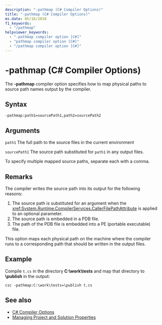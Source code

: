 ```yaml
---
description: "-pathmap (C# Compiler Options)"
title: "-pathmap (C# Compiler Options)"
ms.date: 05/16/2018
f1_keywords: 
  - "/pathmap"
helpviewer_keywords: 
  - "-pathmap compiler option [C#]"
  - "pathmap compiler option [C#]"
  - "/pathmap compiler option [C#]"
---
```

# -pathmap (C# Compiler Options)

The **-pathmap** compiler option specifies how to map physical paths to source path names output by the compiler.

## Syntax

```console
-pathmap:path1=sourcePath1,path2=sourcePath2
```

## Arguments

 `path1`
 The full path to the source files in the current environment

 `sourcePath1`
 The source path substituted for `path1` in any output files.

To specify multiple mapped source paths, separate each with a comma.

## Remarks

The compiler writes the source path into its output for the following reasons:

1. The source path is substituted for an argument when the <xref:System.Runtime.CompilerServices.CallerFilePathAttribute> is applied to an optional parameter.
1. The source path is embedded in a PDB file.
1. The path of the PDB file is embedded into a PE (portable executable) file.

This option maps each physical path on the machine where the compiler runs to a corresponding path that should be written in the output files.

## Example

Compile `t.cs` in the directory **C:\\work\\tests** and map that directory to **\publish** in the output:

```console
csc -pathmap:C:\work\tests=\publish t.cs
```

## See also

- [C# Compiler Options](./index.md)
- [Managing Project and Solution Properties](/visualstudio/ide/managing-project-and-solution-properties)
